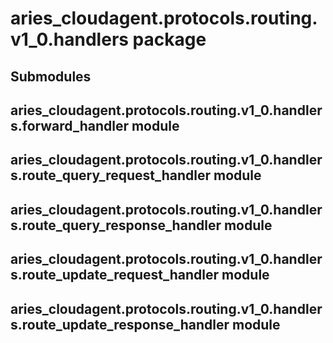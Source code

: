 # aries_cloudagent.protocols.routing.v1_0.handlers package

## Submodules

## aries_cloudagent.protocols.routing.v1_0.handlers.forward_handler module

## aries_cloudagent.protocols.routing.v1_0.handlers.route_query_request_handler module

## aries_cloudagent.protocols.routing.v1_0.handlers.route_query_response_handler module

## aries_cloudagent.protocols.routing.v1_0.handlers.route_update_request_handler module

## aries_cloudagent.protocols.routing.v1_0.handlers.route_update_response_handler module
